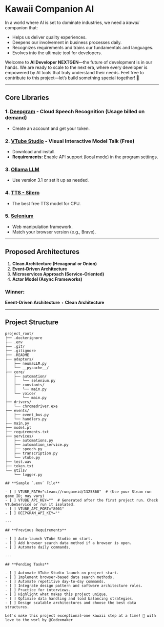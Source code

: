 # **Kawaii Companion AI**  

In a world where AI is set to dominate industries, we need a *kawaii* companion that:  
- Helps us deliver quality experiences.  
- Deepens our involvement in business processes daily.  
- Recognizes requirements and trains our fundamentals and languages.  
- Evolves into the ultimate tool for developers.  

Welcome to **AI Developer NEXTGEN**—the future of development is in our hands. We are ready to scale to the next era, where every developer is empowered by AI tools that truly understand their needs. Feel free to contribute to this project—let’s build something special together! 💖  

---

## **Core Libraries**  

### 1. **[Deepgram](https://deepgram.com/)** - Cloud Speech Recognition (Usage billed on demand)  
   - Create an account and get your token.  

### 2. **[VTube Studio](https://denchisoft.com/)** - Visual Interactive Model Talk (Free)  
   - Download and install.  
   - **Requirements:** Enable API support (local mode) in the program settings.  

### 3. **[Ollama LLM](https://ollama.com/library/llama3.1)**  
   - Use version 3.1 or set it up as needed.  

### 4. **[TTS - Silero](https://github.com/snakers4/silero-models)**  
   - The best free TTS model for CPU.  

### 5. **[Selenium](https://googlechromelabs.github.io/chrome-for-testing/#stable)**  
   - Web manipulation framework.  
   - Match your browser version (e.g., Brave).  

---

## **Proposed Architectures**  

1. **Clean Architecture (Hexagonal or Onion)**  
2. **Event-Driven Architecture**  
3. **Microservices Approach (Service-Oriented)**  
4. **Actor Model (Async Frameworks)**  

### **Winner:**  
**Event-Driven Architecture** + **Clean Architecture**  

---

## **Project Structure**  

```plaintext
project_root/
├── .dockerignore
├── .env
├── .git/
├── .gitignore
├── .README
├── adapters/
│   ├── neumaLLM.py
│   └── __pycache__/
├── core/
│   ├── automation/
│   │   └── selenium.py
│   ├── constants/
│   │   └── main.py
│   └── voice/
│       └── main.py
├── drivers/
│   └── chromedriver.exe
├── events/
│   ├── event_bus.py
│   └── handlers.py
├── main.py
├── model.pt
├── requirements.txt
├── services/
│   ├── automations.py
│   ├── automation_service.py
│   ├── speech.py
│   ├── transcription.py
│   └── vtube.py
├── test.wav
├── token.txt
└── utils/
    └── logger.py

## **Sample `.env` File**  

- [ ] VTUBE_PATH="steam://rungameid/1325860"  # (Use your Steam run game ID; may vary)  
- [ ] VTUBE_API_KEY=""  # Generated after the first project run. Check VTubeService or run it isolated.  
- [ ] VTUBE_API_PORT="8001"  
- [ ] DEEPGRAM_API_KEY=""  

---

## **Previous Requirements**  

- [ ] Auto-launch VTube Studio on start.  
- [ ] Add browser search data method if a browser is open.  
- [ ] Automate daily commands.  

---

## **Pending Tasks**  

- [ ] Automate VTube Studio launch on project start.  
- [ ] Implement browser-based data search methods.  
- [ ] Automate repetitive day-to-day commands.  
- [ ] Integrate design pattern and software architecture roles.  
- [ ] Practice for interviews.  
- [ ] Highlight what makes this project unique.  
- [ ] Optimize data handling and load balancing strategies.  
- [ ] Design scalable architectures and choose the best data structures.  

Let's make this project exceptional—one kawaii step at a time! 🌸 with love to the worl by @Codexmaker
